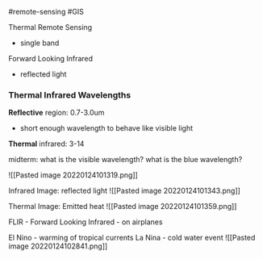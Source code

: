 #remote-sensing #GIS 

Thermal Remote Sensing
- single band

Forward Looking Infrared
- reflected light


### Thermal Infrared Wavelengths

**Reflective** region: 0.7-3.0um
- short enough wavelength to behave like visible light

**Thermal** infrared: 3-14



midterm: what is the visible wavelength?
what is the blue wavelength?

![[Pasted image 20220124101319.png]]


Infrared Image: reflected light
![[Pasted image 20220124101343.png]]


Thermal Image: Emitted heat
![[Pasted image 20220124101359.png]]




FLIR - Forward Looking Infrared - on airplanes


El Nino - warming of tropical currents
La Nina - cold water event
![[Pasted image 20220124102841.png]]

